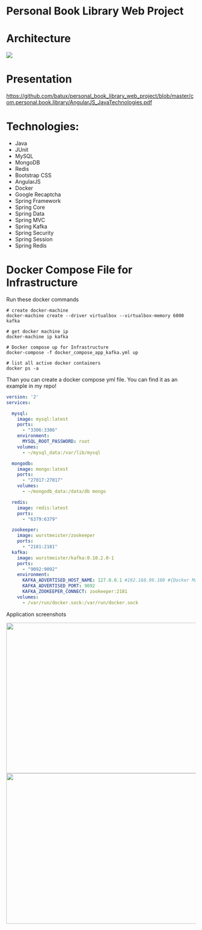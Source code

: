 # Personal Book Library Web Project 

# Architecture

<img src="https://user-images.githubusercontent.com/2838457/48023501-035ea380-e14f-11e8-8747-b374f3c3cdd1.png">

# Presentation

https://github.com/batux/personal_book_library_web_project/blob/master/com.personal.book.library/AngularJS_JavaTechnologies.pdf

# Technologies:

- Java
- JUnit
- MySQL
- MongoDB
- Redis
- Bootstrap CSS
- AngularJS
- Docker
- Google Recaptcha
- Spring Framework
- Spring Core
- Spring Data
- Spring MVC
- Spring Kafka
- Spring Security
- Spring Session
- Spring Redis

# Docker Compose File for Infrastructure

Run these docker commands

```docker
# create docker-machine
docker-machine create --driver virtualbox --virtualbox-memory 6000 kafka

# get docker machine ip
docker-machine ip kafka

# Docker compose up for Infrastructure
docker-compose -f docker_compose_app_kafka.yml up

# list all active docker containers
docker ps -a
```

Than you can create a docker compose yml file. You can find it as an example in my repo!

```yml
version: '2'
services:

  mysql:
    image: mysql:latest
    ports: 
      - "3306:3306"
    environment:
      MYSQL_ROOT_PASSWORD: root
    volumes: 
      - ~/mysql_data:/var/lib/mysql

  mongodb:
    image: mongo:latest
    ports:
      - "27017:27017"
    volumes:
      - ~/mongodb_data:/data/db mongo

  redis:
    image: redis:latest
    ports:
      - "6379:6379"

  zookeeper:
    image: wurstmeister/zookeeper
    ports:
      - "2181:2181"
  kafka:
    image: wurstmeister/kafka:0.10.2.0-1
    ports:
      - "9092:9092"
    environment:
      KAFKA_ADVERTISED_HOST_NAME: 127.0.0.1 #192.168.99.100 #{Docker Machine IP}
      KAFKA_ADVERTISED_PORT: 9092
      KAFKA_ZOOKEEPER_CONNECT: zookeeper:2181
    volumes:
      - /var/run/docker.sock:/var/run/docker.sock
```

Application screenshots

<img src="https://user-images.githubusercontent.com/2838457/48023253-49673780-e14e-11e8-9036-90218f6490b6.png" width="700" height="400">

<img src="https://user-images.githubusercontent.com/2838457/46903411-13cb8780-cedd-11e8-9f71-5c79ffe74e00.png" width="700" height="400">

